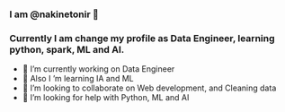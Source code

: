 

<!--
**nakinetonir/nakinetonir** is a ✨ _special_ ✨ repository because its `README.md` (this file) appears on your GitHub profile.

Here are some ideas to get you started:


-->

### I am @nakinetonir 👋

### Currently I am change my profile as Data Engineer, learning python, spark, ML and AI.
<ul>
  <li>🔭 I’m currently working on Data Engineer</li>
  <li>🌱 Also I ’m learning IA and ML</li>
  <li>👯 I’m looking to collaborate on Web development, and Cleaning data</li>
  <li>🤔 I’m looking for help with Python, ML and AI</li>
 </ull>




